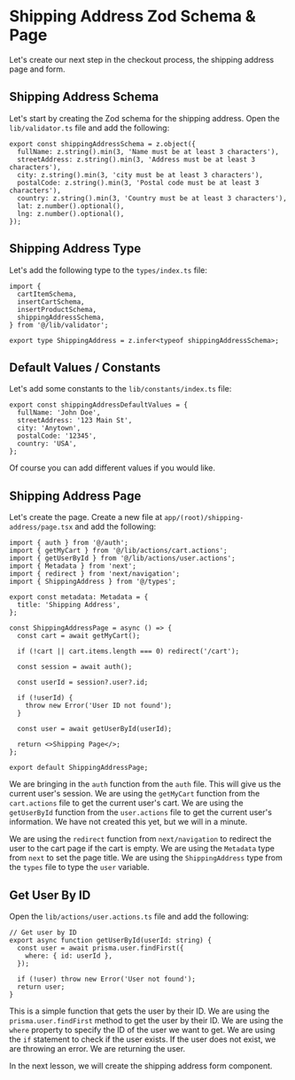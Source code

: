 # Shipping Address Zod Schema & Page

Let's create our next step in the checkout process, the shipping address page and form.

## Shipping Address Schema

Let's start by creating the Zod schema for the shipping address. Open the `lib/validator.ts` file and add the following:

```tsx
export const shippingAddressSchema = z.object({
  fullName: z.string().min(3, 'Name must be at least 3 characters'),
  streetAddress: z.string().min(3, 'Address must be at least 3 characters'),
  city: z.string().min(3, 'city must be at least 3 characters'),
  postalCode: z.string().min(3, 'Postal code must be at least 3 characters'),
  country: z.string().min(3, 'Country must be at least 3 characters'),
  lat: z.number().optional(),
  lng: z.number().optional(),
});
```

## Shipping Address Type

Let's add the following type to the `types/index.ts` file:

```tsx
import {
  cartItemSchema,
  insertCartSchema,
  insertProductSchema,
  shippingAddressSchema,
} from '@/lib/validator';
```

```tsx
export type ShippingAddress = z.infer<typeof shippingAddressSchema>;
```

## Default Values / Constants

Let's add some constants to the `lib/constants/index.ts` file:

```tsx
export const shippingAddressDefaultValues = {
  fullName: 'John Doe',
  streetAddress: '123 Main St',
  city: 'Anytown',
  postalCode: '12345',
  country: 'USA',
};
```

Of course you can add different values if you would like.

## Shipping Address Page

Let's create the page. Create a new file at `app/(root)/shipping-address/page.tsx` and add the following:

```tsx
import { auth } from '@/auth';
import { getMyCart } from '@/lib/actions/cart.actions';
import { getUserById } from '@/lib/actions/user.actions';
import { Metadata } from 'next';
import { redirect } from 'next/navigation';
import { ShippingAddress } from '@/types';

export const metadata: Metadata = {
  title: 'Shipping Address',
};

const ShippingAddressPage = async () => {
  const cart = await getMyCart();

  if (!cart || cart.items.length === 0) redirect('/cart');

  const session = await auth();

  const userId = session?.user?.id;

  if (!userId) {
    throw new Error('User ID not found');
  }

  const user = await getUserById(userId);

  return <>Shipping Page</>;
};

export default ShippingAddressPage;
```

We are bringing in the `auth` function from the `auth` file. This will give us the current user's session. We are using the `getMyCart` function from the `cart.actions` file to get the current user's cart. We are using the `getUserById` function from the `user.actions` file to get the current user's information. We have not created this yet, but we will in a minute.

We are using the `redirect` function from `next/navigation` to redirect the user to the cart page if the cart is empty. We are using the `Metadata` type from `next` to set the page title. We are using the `ShippingAddress` type from the `types` file to type the `user` variable.

## Get User By ID

Open the `lib/actions/user.actions.ts` file and add the following:

```tsx
// Get user by ID
export async function getUserById(userId: string) {
  const user = await prisma.user.findFirst({
    where: { id: userId },
  });

  if (!user) throw new Error('User not found');
  return user;
}
```

This is a simple function that gets the user by their ID. We are using the `prisma.user.findFirst` method to get the user by their ID. We are using the `where` property to specify the ID of the user we want to get. We are using the `if` statement to check if the user exists. If the user does not exist, we are throwing an error. We are returning the user.

In the next lesson, we will create the shipping address form component.
